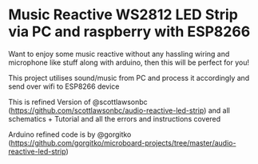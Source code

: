 # Music Reactive WS2812 LED Strip via PC and raspberry with ESP8266

Want to enjoy some music reactive without any hassling wiring and microphone like stuff along with arduino, then this will be perfect for you!

This project utilises sound/music from PC and process it accordingly and send over wifi to ESP8266 device 

This is refined Version of @scottlawsonbc (https://github.com/scottlawsonbc/audio-reactive-led-strip) and all schematics + Tutorial and all the errors and instructions covered

 Arduino refined code is by @gorgitko (https://github.com/gorgitko/microboard-projects/tree/master/audio-reactive-led-strip)
 
 
